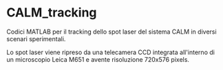 # CALM_tracking
 Codici MATLAB per il tracking dello spot laser del sistema CALM in diversi scenari sperimentali.

 Lo spot laser viene ripreso da una telecamera CCD integrata all'interno di un microscopio Leica M651 e avente risoluzione 720x576 pixels.
